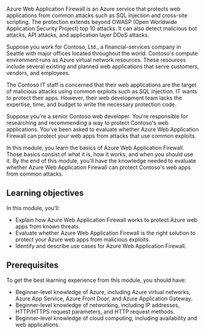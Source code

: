 Azure Web Application Firewall is an Azure service that protects web applications from common attacks such as SQL injection and cross-site scripting. The protection extends beyond OWASP (Open Worldwide Application Security Project) top 10 attacks.  It can also detect malicious bot attacks, API attacks, and application layer DDoS attacks.

Suppose you work for Contoso, Ltd., a financial-services company in Seattle with major offices located throughout the world. Contoso's compute environment runs as Azure virtual network resources. These resources include several existing and planned web applications that serve customers, vendors, and employees.

The Contoso IT staff is concerned that their web applications are the target of malicious attacks using common exploits such as SQL injection. IT wants to protect their apps. However, their web development team lacks the expertise, time, and budget to write the necessary protection code.

Suppose you're a senior Contoso web developer. You're responsible for researching and recommending a way to protect Contoso's web applications. You've been asked to evaluate whether Azure Web Application Firewall can protect your web apps from attacks that use common exploits.

In this module, you learn the basics of Azure Web Application Firewall. Those basics consist of what it is, how it works, and when you should use it. By the end of this module, you'll have the knowledge needed to evaluate whether Azure Web Application Firewall can protect Contoso's web apps from common attacks.

## Learning objectives

In this module, you’ll:

- Explain how Azure Web Application Firewall works to protect Azure web apps from known threats.
- Evaluate whether Azure Web Application Firewall is the right solution to protect your Azure web apps from malicious exploits.
- Identify and describe use cases for Azure Web Application Firewall.

## Prerequisites

To get the best learning experience from this module, you should have:

- Beginner-level knowledge of Azure, including Azure virtual networks, Azure App Service, Azure Front Door, and Azure Application Gateway.
- Beginner-level knowledge of networking, including IP addresses, HTTP/HTTPS request parameters, and HTTP request methods.
- Beginner-level knowledge of cloud computing, including availability and web applications.
